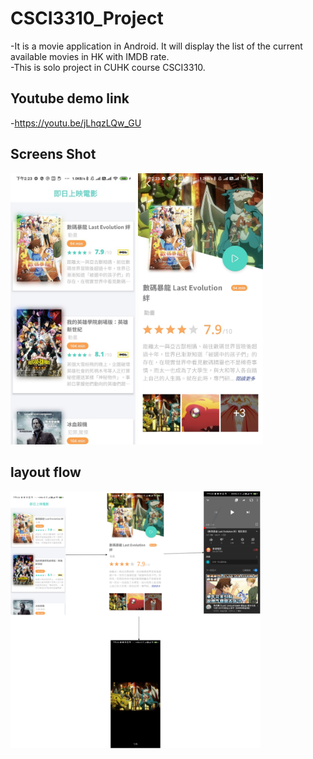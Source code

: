 # CSCI3310_Project
-It is a movie application in Android. It will display the list of the current available movies in HK with IMDB rate.  
-This is solo project in CUHK course CSCI3310.

## Youtube demo link
-https://youtu.be/jLhqzLQw_GU

## Screens Shot
<p float="left">
 <img src="https://github.com/samuelcwfovo/Android_Project_Movie/blob/main/img/layout0.jpg" alt="main" width="200"/>
 <img src="https://github.com/samuelcwfovo/Android_Project_Movie/blob/main/img/layout1.jpg" alt="detail" width="200"/>
</p>

## layout flow
 <img src="https://github.com/samuelcwfovo/Android_Project_Movie/blob/main/img/layout2.jpg" alt="mobile" width="400"/>
